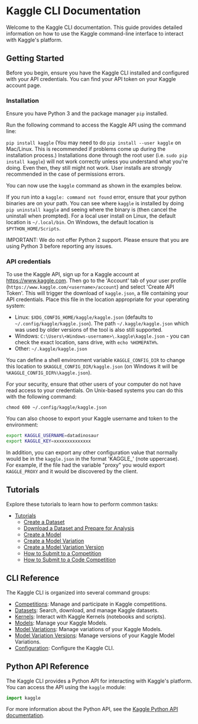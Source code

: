 # Kaggle CLI Documentation

Welcome to the Kaggle CLI documentation. This guide provides detailed information on how to use the Kaggle command-line interface to interact with Kaggle's platform.

## Getting Started

Before you begin, ensure you have the Kaggle CLI installed and configured with your API credentials. You can find your API token on your Kaggle account page.

### Installation

Ensure you have Python 3 and the package manager `pip` installed.

Run the following command to access the Kaggle API using the command line:

`pip install kaggle`
(You may need to do `pip install --user kaggle` on Mac/Linux.  This is recommended if problems come up during the installation process.)
Installations done through the root user (i.e. `sudo pip install kaggle`) will not work correctly unless you understand what you're doing.  Even then, they still might not work.  User installs are strongly recommended in the case of permissions errors.

You can now use the `kaggle` command as shown in the examples below.

If you run into a `kaggle: command not found` error, ensure that your python binaries are on your path.  You can see where `kaggle` is installed by doing `pip uninstall kaggle` and seeing where the binary is (then cancel the uninstall when prompted).  For a local user install on Linux, the default location is `~/.local/bin`.  On Windows, the default location is `$PYTHON_HOME/Scripts`.

IMPORTANT: We do not offer Python 2 support.  Please ensure that you are using Python 3 before reporting any issues.

### API credentials

To use the Kaggle API, sign up for a Kaggle account at https://www.kaggle.com. Then go to the 'Account' tab of your user profile (`https://www.kaggle.com/<username>/account`) and select 'Create API Token'. This will trigger the download of `kaggle.json`, a file containing your API credentials.
Place this file in the location appropriate for your operating system:
* Linux: `$XDG_CONFIG_HOME/kaggle/kaggle.json` (defaults to `~/.config/kaggle/kaggle.json`). The path `~/.kaggle/kaggle.json` which was used by older versions of the tool is also still supported.
* Windows: `C:\Users\<Windows-username>\.kaggle\kaggle.json` - you can check the exact location, sans drive, with `echo %HOMEPATH%`.
* Other: `~/.kaggle/kaggle.json`

You can define a shell environment variable `KAGGLE_CONFIG_DIR` to change this location to `$KAGGLE_CONFIG_DIR/kaggle.json` (on Windows it will be `%KAGGLE_CONFIG_DIR%\kaggle.json`).


For your security, ensure that other users of your computer do not have read access to your credentials. On Unix-based systems you can do this with the following command:

`chmod 600 ~/.config/kaggle/kaggle.json`

You can also choose to export your Kaggle username and token to the environment:

```bash
export KAGGLE_USERNAME=datadinosaur
export KAGGLE_KEY=xxxxxxxxxxxxxx
```
In addition, you can export any other configuration value that normally would be in
the `kaggle.json` in the format 'KAGGLE_<VARIABLE>' (note uppercase).  
For example, if the file had the variable "proxy" you would export `KAGGLE_PROXY`
and it would be discovered by the client.

## Tutorials

Explore these tutorials to learn how to perform common tasks:

*   [Tutorials](./tutorials.html)
    *   [Create a Dataset](./tutorials.md#tutorial-create-a-dataset)
    *   [Download a Dataset and Prepare for Analysis](./tutorials.md#tutorial-download-a-dataset-and-prepare-for-analysis)
    *   [Create a Model](./tutorials.md#tutorial-create-a-model)
    *   [Create a Model Variation](./tutorials.md#tutorial-create-a-model-instance)
    *   [Create a Model Variation Version](./tutorials.md#tutorial-create-a-model-instance-version)
    *   [How to Submit to a Competition](./tutorials.md#tutorial-how-to-submit-to-a-competition)
    *   [How to Submit to a Code Competition](./tutorials.md#tutorial-how-to-submit-to-a-code-competition)

## CLI Reference

The Kaggle CLI is organized into several command groups:

*   [Competitions](./competitions.md): Manage and participate in Kaggle competitions.
*   [Datasets](./datasets.md): Search, download, and manage Kaggle datasets.
*   [Kernels](./kernels.md): Interact with Kaggle Kernels (notebooks and scripts).
*   [Models](./models.md): Manage your Kaggle Models.
*   [Model Variations](./model_instances.md): Manage variations of your Kaggle Models.
*   [Model Variation Versions](./model_instances_versions.md): Manage versions of your Kaggle Model Variations.
*   [Configuration](./configuration.md): Configure the Kaggle CLI.

## Python API Reference

The Kaggle CLI provides a Python API for interacting with Kaggle's platform. You can access the API using the `kaggle` module:

```python
import kaggle
```

For more information about the Python API, see the
<a href="./source/kaggle.api.html" target="_blank" rel="alternate">Kaggle Python API documentation</a>.